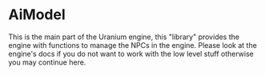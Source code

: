# AiModel
This is the main part of the Uranium engine, this "library" provides the engine with functions to manage the NPCs in the engine. Please look at the engine's docs if you do not want to work with the low level stuff otherwise you may continue here.
